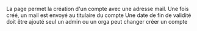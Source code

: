 La page permet la création d'un compte avec une adresse mail.
Une fois créé, un mail est envoyé au titulaire du compte
Une date de fin de validité doit être ajouté
seul un admin ou un orga peut changer créer un compte